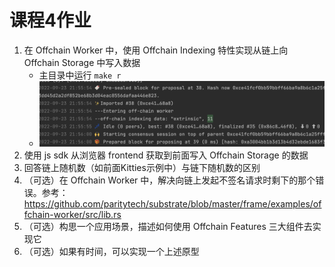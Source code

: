 # 课程4作业

1. 在 Offchain Worker 中，使用 Offchain Indexing 特性实现从链上向 Offchain Storage 中写入数据
    - 主目录中运行 `make r`
    - ![作业1](./docs/task1.png)
2. 使用 js sdk 从浏览器 frontend 获取到前面写入 Offchain Storage 的数据
3. 回答链上随机数（如前面Kitties示例中）与链下随机数的区别
4. （可选）在 Offchain Worker
   中，解决向链上发起不签名请求时剩下的那个错误。参考：https://github.com/paritytech/substrate/blob/master/frame/examples/offchain-worker/src/lib.rs
5. （可选）构思一个应用场景，描述如何使用 Offchain Features 三大组件去实现它
6. （可选）如果有时间，可以实现一个上述原型